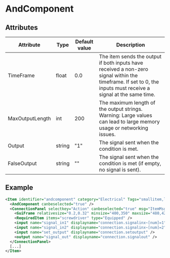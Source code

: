 # AndComponent


## Attributes

| Attribute|Type|Default value|Description |
| ---|---|---|--- |
| TimeFrame|float|0.0|The item sends the output if both inputs have received a non-zero signal within the timeframe. If set to 0, the inputs must receive a signal at the same time. |
| MaxOutputLength|int|200|The maximum length of the output strings. Warning: Large values can lead to large memory usage or networking issues. |
| Output|string|"1"|The signal sent when the condition is met. |
| FalseOutput|string|""|The signal sent when the condition is met (if empty, no signal is sent). |



## Example
```xml
<Item identifier="andcomponent" category="Electrical" Tags="smallitem,logic" maxstacksize="8" cargocontaineridentifier="metalcrate" scale="0.5" impactsoundtag="impact_metal_light" isshootable="true">
  <AndComponent canbeselected="true" />
  <ConnectionPanel selectkey="Action" canbeselected="true" msg="ItemMsgRewireScrewdriver" hudpriority="10">
    <GuiFrame relativesize="0.2,0.32" minsize="400,350" maxsize="480,420" anchor="Center" style="ConnectionPanel" />
    <RequiredItem items="screwdriver" type="Equipped" />
    <input name="signal_in1" displayname="connection.signalinx~[num]=1" />
    <input name="signal_in2" displayname="connection.signalinx~[num]=2" />
    <input name="set_output" displayname="connection.setoutput" />
    <output name="signal_out" displayname="connection.signalout" />
  </ConnectionPanel>
  [...]
</Item>
```


